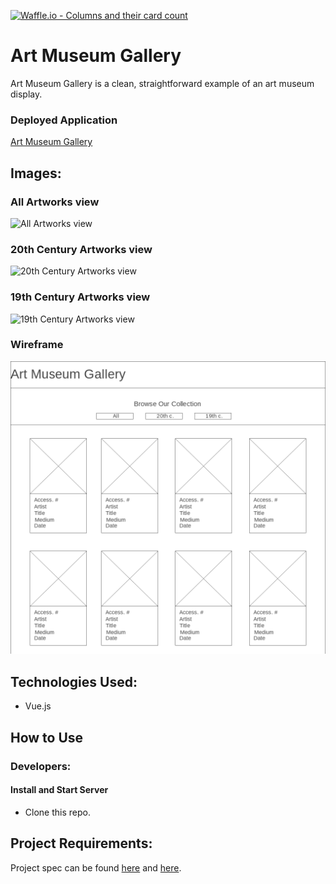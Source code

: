 [![Waffle.io - Columns and their card count](https://badge.waffle.io/alexanderela/art-museum-gallery.svg?columns=all)](https://waffle.io/alexanderela/art-museum-gallery)

# Art Museum Gallery
Art Museum Gallery is a clean, straightforward example of an art museum display.

### Deployed Application
[Art Museum Gallery](https://alexanderela.github.io/art-museum-gallery/)

## Images:
### All Artworks view
![All Artworks view](./assets/images/app/all.png "All Artworks view")

### 20th Century Artworks view
![20th Century Artworks view](./assets/images/app/all.png "20th Century Artworks view")

### 19th Century Artworks view
![19th Century Artworks view](./assets/images/app/all.png "19th Century Artworks view")

### Wireframe
![Wireframe](./assets/images/Wireframe.png "Wireframe")

## Technologies Used:
- Vue.js

## How to Use

### Developers:
#### Install and Start Server
* Clone this repo.


## Project Requirements:
Project spec can be found [here](http://frontend.turing.io/projects/final-countdown.html) and [here](https://gist.github.com/letakeane/16882c0604830c5482b25431a6a6cb19).
